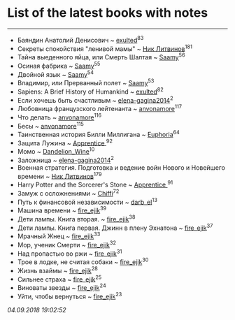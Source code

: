 # List of the latest books with notes
---

* Баяндин Анатолий Денисович ~ [exulted](users/100/100599204551896265722-google)<sup>83</sup>
* Секреты спокойствия "ленивой мамы" ~ [Ник Литвинов](users/241/241974816-vkontakte)<sup>181</sup>
* Тайна выеденного яйца, или Смерть Шалтая ~ [Saamy](users/115/115226508-vkontakte)<sup>56</sup>
* Осиная фабрика ~ [Saamy](users/115/115226508-vkontakte)<sup>55</sup>
* Двойной язык ~ [Saamy](users/115/115226508-vkontakte)<sup>54</sup>
* Владимир, или Прерванный полет ~ [Saamy](users/115/115226508-vkontakte)<sup>53</sup>
* Sapiens: A Brief History of Humankind ~ [exulted](users/100/100599204551896265722-google)<sup>82</sup>
* Если хочешь быть счастливым ~ [elena-gagina2014](users/208/208969292-yandex)<sup>2</sup>
* Любовница французского лейтенанта ~ [anvonamore](users/595/5957175-vkontakte)<sup>117</sup>
* Что делать ~ [anvonamore](users/595/5957175-vkontakte)<sup>116</sup>
* Бесы ~ [anvonamore](users/595/5957175-vkontakte)<sup>115</sup>
* Таинственная история Билли Миллигана ~ [Euphoria](users/106/106304994652616315178-google)<sup>64</sup>
* Защита Лужина ~ [Apprentice ](users/528/52821952-vkontakte)<sup>92</sup>
* Момо ~ [Dandelion_Wine](users/586/58602788-vkontakte)<sup>10</sup>
* Заложница ~ [elena-gagina2014](users/208/208969292-yandex)<sup>2</sup>
* Военная стратегия. Подготовка и ведение войн Нового и Новейшего времени ~ [Ник Литвинов](users/241/241974816-vkontakte)<sup>179</sup>
* Harry Potter and the Sorcerer's Stone ~ [Apprentice ](users/528/52821952-vkontakte)<sup>91</sup>
* Замуж с осложнениями ~ [Chiffi](users/105/105831994080785626680-google)<sup>72</sup>
* Путь к финансовой независимости ~ [darb_el](users/184/184135339-vkontakte)<sup>13</sup>
* Машина времени ~ [fire_ejik](users/329/32903202-vkontakte)<sup>39</sup>
* Дети лампы. Книга вторая. ~ [fire_ejik](users/329/32903202-vkontakte)<sup>38</sup>
* Дети лампы. Книга первая. Джинн в плену Эхнатона ~ [fire_ejik](users/329/32903202-vkontakte)<sup>37</sup>
* Мрачный Жнец ~ [fire_ejik](users/329/32903202-vkontakte)<sup>33</sup>
* Мор, ученик Смерти ~ [fire_ejik](users/329/32903202-vkontakte)<sup>32</sup>
* Над пропастью во ржи ~ [fire_ejik](users/329/32903202-vkontakte)<sup>31</sup>
* Трое в лодке, не считая собаки ~ [fire_ejik](users/329/32903202-vkontakte)<sup>30</sup>
* Жизнь взаймы ~ [fire_ejik](users/329/32903202-vkontakte)<sup>28</sup>
* Сильнее страха ~ [fire_ejik](users/329/32903202-vkontakte)<sup>25</sup>
* Виноваты звезды ~ [fire_ejik](users/329/32903202-vkontakte)<sup>24</sup>
* Уйти, чтобы вернуться ~ [fire_ejik](users/329/32903202-vkontakte)<sup>23</sup>


_04.09.2018 19:02:52_
